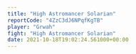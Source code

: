```yaml
---
title: "High Astromancer Solarian"
reportCode: "4ZzC3dJ6NPqfKgTB"
player: "Grwah"
fight: "High Astromancer Solarian"
date: 2021-10-18T19:02:24.561000+00:00
---
```

